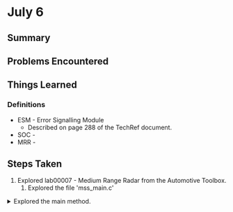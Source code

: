 # July 6
## Summary


## Problems Encountered


## Things Learned
### Definitions
* ESM - Error Signalling Module
	* Described on page 288 of the TechRef document.
* SOC - 
* MRR - 

## Steps Taken
1. Explored lab00007 - Medium Range Radar from the Automotive Toolbox.
	1. Explored the file 'mss_main.c'
<details>
	<summary>Explored the main method.</summary>

	* Learned about the following functions by exploring the MMWAVESDK documentation (installed locally with the SDK):
		* **`ESM_init`**
			* Used to initialize the ESM driver.
			* *This function is needed for all applications.*
			* Function is included in the `<ti/drivers/esm/esm.h>` header file.
			* Parameters:
				* uint8_t *bClearErrors*
					* Takes the value 0 or 1 to indicate if old ESM pending errors should be cleared or not.
					* If using TI RTOS, use 0 as RTOS does it. Otherwise, use 1 (or check the specific RTOS implementation).
		* **`SOC_init`**
			* Used to initialize the SOC driver.
			* *This function is needed for all applications.*
			* Function is included in the `<ti/drivers/soc/soc.h>` header file.
			* Parameters passed to the function:
				* SOC_Cfg \* *ptrCfg*
					* Pointer to an SOC configuration object.
				* uint32_t \* *errCode*
					* Error code populated on an error in the initialization.
			* Return value
				* Returns a pointer to the SOC driver on success.
				* Returns a NULL pointer on error.
				* This is why there is an 'if' statement after the function call checking if the value is NULL.
		* **`Task_Params_init`**
			* Used to initialize a Task_Params object with default values.
			* *This function is needed for all applications.* (I think)
			* Function is included in the `<ti/sysbios/knl/Task.h>` header fie.
			* Parameters:
				* Task_Params \* *params*
					* Pointer to a task parameters object.
	Learned about the following variables:
		* 
</details>

